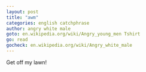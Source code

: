 ```yaml
---
layout: post
title: "awm"
categories: english catchphrase
author: angry white male
goto: en.wikipedia.org/wiki/Angry_young_men Tshirt
go: read
gocheck: en.wikipedia.org/wiki/Angry_white_male
---
```


Get off my lawn!
